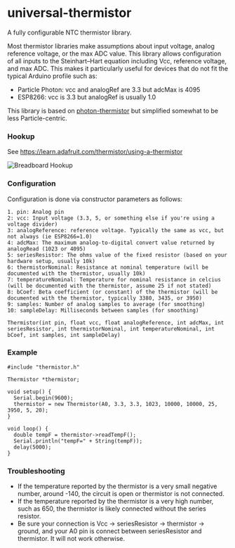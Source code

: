 # universal-thermistor
A fully configurable NTC thermistor library.

Most thermistor libraries make assumptions about input voltage, analog reference voltage, or the max ADC value.
This library allows configuration of all inputs to the Steinhart–Hart equation including Vcc, reference voltage, and max ADC.
This makes it particularly useful for devices that do not fit the typical Arduino profile such as:

* Particle Photon: vcc and analogRef are 3.3 but adcMax is 4095
* ESP8266: vcc is 3.3 but analogRef is usually 1.0

This library is based on [photon-thermistor](https://github.com/kegnet/photon-thermistor) but simplified somewhat to be less Particle-centric.

### Hookup

See https://learn.adafruit.com/thermistor/using-a-thermistor

![Breadboard Hookup](https://raw.githubusercontent.com/kegnet/universal-thermistor/master/breadboard_hookup.png)

### Configuration

Configuration is done via constructor parameters as follows:

```
1. pin: Analog pin
2: vcc: Input voltage (3.3, 5, or something else if you're using a voltage divider)
3: analogReference: reference voltage. Typically the same as vcc, but not always (ie ESP8266=1.0)
4: adcMax: The maximum analog-to-digital convert value returned by analogRead (1023 or 4095)
5: seriesResistor: The ohms value of the fixed resistor (based on your hardware setup, usually 10k)
6: thermistorNominal: Resistance at nominal temperature (will be documented with the thermistor, usually 10k)
7: temperatureNominal: Temperature for nominal resistance in celcius (will be documented with the thermistor, assume 25 if not stated)
8: bCoef: Beta coefficient (or constant) of the thermistor (will be documented with the thermistor, typically 3380, 3435, or 3950)
9: samples: Number of analog samples to average (for smoothing)
10: sampleDelay: Milliseconds between samples (for smoothing)

Thermistor(int pin, float vcc, float analogReference, int adcMax, int seriesResistor, int thermistorNominal, int temperatureNominal, int bCoef, int samples, int sampleDelay)
```

### Example
```
#include "thermistor.h"

Thermistor *thermistor;

void setup() {
  Serial.begin(9600);
  thermistor = new Thermistor(A0, 3.3, 3.3, 1023, 10000, 10000, 25, 3950, 5, 20);
}

void loop() {
  double tempF = thermistor->readTempF();
  Serial.println("tempF=" + String(tempF));
  delay(5000);
}
```

### Troubleshooting

* If the temperature reported by the thermistor is a very small negative number, around -140, the circuit is open or thermistor is not connected.
* If the temperature reported by the thermistor is a very high number, such as 650, the thermistor is likely connected without the series resistor.
* Be sure your connection is Vcc -> seriesResistor -> thermistor -> ground, and your A0 pin is connect between seriesResistor and thermistor. It will not work otherwise.


